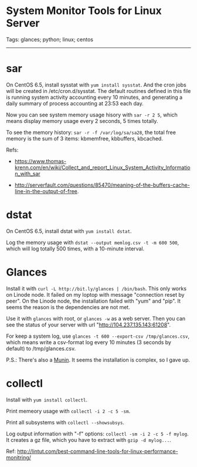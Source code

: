 # System Monitor Tools for Linux Server
Tags: glances; python; linux; centos

------

# sar

On CentOS 6.5, install sysstat with `yum install sysstat`.
And the cron jobs will be created in /etc/cron.d/sysstat.
The default routines defined in this file is running system activity accounting every 10 minutes,
and generating a daily summary of process accounting at 23:53 each day.

Now you can see system memory usage hisory with `sar -r 2 5`,
which means display memory usage every 2 seconds, 5 times totally.

To see the memory history: `sar -r -f /var/log/sa/sa28`,
the total free memory is the sum of 3 items: kbmemfree, kbbuffers, kbcached.

Refs:

* https://www.thomas-krenn.com/en/wiki/Collect_and_report_Linux_System_Activity_Information_with_sar

* http://serverfault.com/questions/85470/meaning-of-the-buffers-cache-line-in-the-output-of-free.

# dstat

On CentOS 6.5, install dstat with `yum install dstat`.

Log the memory usage with `dstat --output memlog.csv -t -m 600 500`,
which will log totally 500 times, with a 10-minute interval.

# Glances

Install it with `curl -L http://bit.ly/glances | /bin/bash`.
This only works on Linode node.
It failed on my loptop with message "connection reset by peer".
On the Linode node, the installation failed with "yum" and "pip".
It seems the reason is the dependencies are not met.

Use it with `glances` with root, or `glances -w` as a web server.
Then you can see the status of your server with url "http://104.237.135.143:61208".

For keep a system log, use `glances -t 600 --export-csv /tmp/glances.csv`,
which means write a csv-format log every 10 minutes (3 seconds by default) to /tmp/glances.csv.

P.S.: There's also a [Munin](http://munin-monitoring.org/).
It seems the installation is complex, so I gave up.

# collectl

Install with `yum install collectl`.

Print memeory usage with `collectl -i 2 -c 5 -sm`.

Print all subsystems with `collectl --showsubsys`.

Log output information with "-f" options: `collectl -sm -i 2 -c 5 -f mylog`.
It creates a gz file, which you have to extract with `gzip -d mylog...`.

Ref: http://lintut.com/best-command-line-tools-for-linux-performance-monitring/
